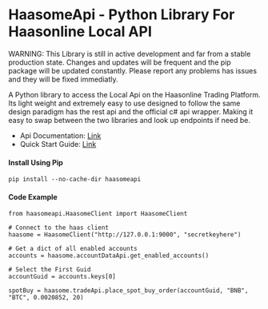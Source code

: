 # HaasomeApi - Python Library For Haasonline Local API

WARNING: This Library is still in active development and far from a stable production state. Changes and updates will be frequent and the pip package will be updated constantly. Please report any problems has issues and they will be fixed immediatly.

A Python library to access the Local Api on the Haasonline Trading Platform. Its light weight and extremely easy to use designed to follow the same design paradigm has the rest api and the official c# api wrapper. Making it easy to swap between the two libraries and look up endpoints if need be.

* Api Documentation: [Link](https://haasome-tools.github.io/haasomeapi/)
* Quick Start Guide: [Link](https://haasome-tools.github.io/haasomeapi/haasome.guide.quickstart.html)

#### Install Using Pip

```
pip install --no-cache-dir haasomeapi
```

#### Code Example

```
from haasomeapi.HaasomeClient import HaasomeClient

# Connect to the haas client
haasome = HaasomeClient("http://127.0.0.1:9000", "secretkeyhere")

# Get a dict of all enabled accounts
accounts = haasome.accountDataApi.get_enabled_accounts()

# Select the First Guid
accountGuid = accounts.keys[0]

spotBuy = haasome.tradeApi.place_spot_buy_order(accountGuid, "BNB", "BTC", 0.0020852, 20)
```
